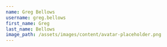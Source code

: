 ```yaml
---
name: Greg Bellows
username: greg.bellows
first_name: Greg
last_name: Bellows
image_path: /assets/images/content/avatar-placeholder.png
---
```

